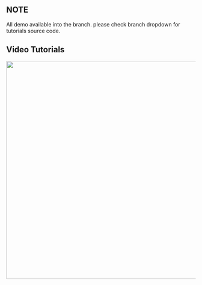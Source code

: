 ## NOTE
All demo available into the branch. please check branch dropdown for tutorials source code.


## Video Tutorials

[<img src="https://img.youtube.com/vi/yMtsgBsqDQs/0.jpg" width="580">](https://www.youtube.com/c/LaravelPackageTutorial)
